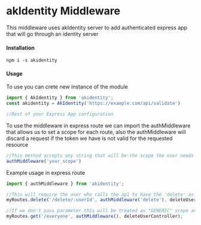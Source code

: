 # akIdentity Middleware

This middleware uses akIdentity server to add authenticated express app that will go through an identity server

#### Installation

```
npm i -s akidentity
```
#### Usage

To use you can crete new instance of the module

```typescript
import { AkIdentity } from 'akidentity';
const akidentity = AkIdentity('https://example.com/api/validate') 

//Rest of your Express App configuration
```

To use the middleware in express route we can import the authMiddleware that allows us to set a scope for each route,
also the authMiddleware will discard a request if the token we have is not valid for the requested resource

```typescript
//This method accepts any string that will be the scope the user needs in order to access that route
authMiddleware('your_scope')
```

Example usage in express route

```typescript
import { authMiddleware } from 'akidentity';

//This will require the user who calls the api to have the 'delete' as scope in order to be able to do that action
myRoutes.delete('/delete/:userId', authMiddleware('delete'), deleteUserController);

//If we don't pass parameter this will be treated as "GENERIC" scope and everyone who has a valid token can access this
myRoutes.get('/everyone', authMiddleware(), deleteUserController);
```
